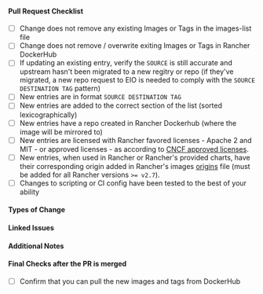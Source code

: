 #### Pull Request Checklist ####

- [ ] Change does not remove any existing Images or Tags in the images-list file
- [ ] Change does not remove / overwrite exiting Images or Tags in Rancher DockerHub
- [ ] If updating an existing entry, verify the `SOURCE` is still accurate and upstream hasn't been migrated to a new regitry or repo (if they've migrated, a new repo request to EIO is needed to comply with the `SOURCE DESTINATION TAG` pattern)
- [ ] New entries are in format `SOURCE DESTINATION TAG`
- [ ] New entries are added to the correct section of the list (sorted lexicographically)
- [ ] New entries have a repo created in Rancher Dockerhub (where the image will be mirrored to)
- [ ] New entries are licensed with Rancher favored licenses - Apache 2 and MIT - or approved licenses - as according to [CNCF approved licenses](https://github.com/cncf/foundation/blob/main/allowed-third-party-license-policy.md).
- [ ] New entries, when used in Rancher or Rancher's provided charts, have their corresponding origin added in Rancher's images [origins](https://github.com/rancher/rancher/blob/release/v2.7/pkg/image/origins.go) file (must be added for all Rancher versions `>= v2.7`).
- [ ] Changes to scripting or CI config have been tested to the best of your ability

#### Types of Change ####

<!-- New image, version bump. script update, etc etc -->

#### Linked Issues ####

<!-- Link any related issues, pull-requests, or commit hashes that are relevant to this pull request.  -->

#### Additional Notes ####

<!-- Any additional details / test results / etc -->

#### Final Checks after the PR is merged ####
- [ ] Confirm that you can pull the new images and tags from DockerHub
